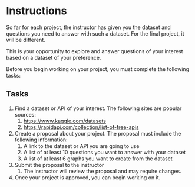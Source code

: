 # Instructions
So far for each project, the instructor has given you the dataset and questions you need to answer with such a dataset. For the final project, it will be different.

This is your opportunity to explore and answer questions of your interest based on a dataset of your preference.

Before you begin working on your project, you must complete the following tasks:

## Tasks
1. Find a dataset or API of your interest. The following sites are popular sources:
   1. https://www.kaggle.com/datasets
   2. https://rapidapi.com/collection/list-of-free-apis
2. Create a proposal about your project. The proposal must include the following information:
   1. A link to the dataset or API you are going to use
   2. A list of at least 10 questions you want to answer with your dataset
   3. A list of at least 6 graphs you want to create from the dataset
3. Submit the proposal to the instructor
   1. The instructor will review the proposal and may require changes.
4. Once your project is approved, you can begin working on it.